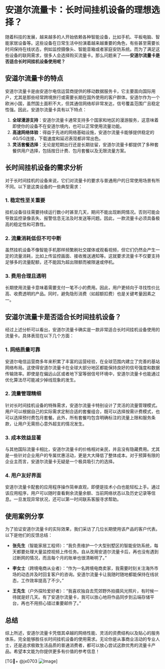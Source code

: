 # 安道尔流量卡：长时间挂机设备的理想选择？

随着科技的发展，越来越多的人开始依赖各种智能设备，比如手机、平板电脑、智能家居设备等。这些设备在日常生活中扮演着越来越重要的角色，有些甚至需要长时间保持在线状态，例如监控摄像头、智能音箱或者家庭安防系统。而为了满足这些设备的联网需求，很多人会选择购买流量卡。那么问题来了——**安道尔流量卡是否适合长时间挂机设备使用呢？**

## 安道尔流量卡的特点

安道尔流量卡是由安道尔电信运营商提供的移动数据服务卡，它主要面向国际用户，尤其是那些经常跨境旅行或需要长期在国外使用的客户群体。安道尔作为一个欧洲小国，虽然国土面积不大，但其通信网络却非常发达，信号覆盖范围广且稳定性强。因此，安道尔流量卡具有以下特点：

1. **全球漫游支持**：安道尔流量卡通常支持多个国家和地区的漫游服务，这意味着即使你的设备不在安道尔境内，也可以正常使用流量功能。
2. **高速网络体验**：得益于先进的网络基础设施，安道尔流量卡能够提供稳定的4G/5G连接，下载速度和延迟表现都非常出色。
3. **灵活套餐选择**：无论是短期出行还是长期驻留，安道尔流量卡都提供了多种套餐供用户选择，包括按日计费、包月套餐以及无限流量方案。

## 长时间挂机设备的需求分析

对于长时间挂机的设备来说，它们对流量卡的要求与普通用户的日常使用场景有所不同。以下是这类设备的一些典型需求：

### 1. 稳定性至关重要
挂机设备往往需要持续运行数小时甚至几天，期间不能出现断网情况。否则可能会导致监控录像丢失、报警信息无法及时发送等问题。因此，一款流量卡必须具备极高的稳定性和可靠性。

### 2. 流量消耗低但不可中断
虽然挂机设备不像智能手机那样频繁刷社交媒体或观看视频，但它们仍然会产生一定的流量消耗，比如上传监控画面、接收推送通知等。这就要求流量卡不仅要支持足够多的流量配额，还不能因为超出限额而被限速或停机。

### 3. 费用合理且透明
长期使用流量卡意味着需要支付一笔不小的费用。因此，用户更倾向于寻找性价比高、收费透明的产品。同时，避免隐形消费（如超额扣费）也是关键考量因素之一。

## 安道尔流量卡是否适合长时间挂机设备？

经过上述分析可以看出，安道尔流量卡确实是一款非常适合长时间挂机设备使用的流量卡。具体表现在以下几个方面：

### 1. 网络质量可靠
安道尔电信运营商多年来积累了丰富的运营经验，在全球范围内建立了完善的基站网络布局。这使得安道尔流量卡在全球大部分地区都能保持良好的信号强度和数据传输效率。即使是在偏远山区或者地下室等弱信号环境中，安道尔流量卡也能通过优化算法尽可能减少掉线现象的发生。

### 2. 流量管理精细
针对长时间挂机设备的特殊需求，安道尔流量卡特别设计了灵活的流量管理模式。用户可以根据自己的实际需求定制合适的套餐组合，既可以选择按需计费模式，也可以选择预付费包月套餐。此外，所有套餐均包含明确标注的流量上限和服务条款，让用户无需担心意外超支的情况发生。

### 3. 成本效益显著
与其他国际流量卡相比，安道尔流量卡的价格相对亲民，并且没有隐藏费用。尤其是一些针对企业用户的专属优惠活动，更是大大降低了整体成本。对于预算有限的企业主而言，安道尔流量卡无疑是一个极具吸引力的选择。

### 4. 用户友好界面
安道尔流量卡配套的应用程序操作简单直观，即便是技术小白也能轻松上手。通过该应用程序，用户可以随时查看剩余流量余额、当前网络状态以及历史记录等信息。一旦发现异常状况，还可以第一时间联系客服寻求帮助。

## 使用案例分享

为了验证安道尔流量卡的实际效果，我们采访了几位长期使用该产品的客户代表。以下是他们的反馈总结：

- **张先生**（智能家居工程师）：“我负责维护一个大型别墅区的智能安防系统，每天都要处理大量监控视频上传任务。自从改用安道尔流量卡后，再也没有遇到过断网的情况，而且每个月的账单也很清晰明了。”
  
- **李女士**（跨境电商从业者）：“作为一名跨境电商卖家，我需要时刻关注海外市场的动态并及时回复客户的咨询。安道尔流量卡让我随时随地都能保持在线状态，工作效率提高了不少。”

- **王先生**（户外探险爱好者）：“我喜欢独自去荒郊野外拍摄风光照片，有时候一待就是好几天。有了安道尔流量卡，我可以放心地将作品同步到云端存储平台，再也不用担心错过重要邮件了。”

## 总结

综上所述，安道尔流量卡凭借其卓越的网络性能、灵活的资费结构以及贴心的服务体系，完全能够胜任长时间挂机设备的使用需求。无论你是从事商业活动的专业人士，还是追求极致生活品质的普通消费者，都可以放心尝试这款优秀的流量卡产品。希望本文能为你提供更多有价值的参考信息！

[TG💪+ @jx0703 ![Image](https://github.com/user-attachments/assets/dbca1d08-cadb-493c-b0ec-ad6f7a83f270)]